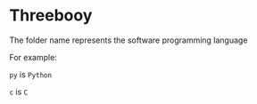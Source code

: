# Threebooy

The folder name represents the software programming language

For example: 

`py` is `Python`

`c`  is `C`
